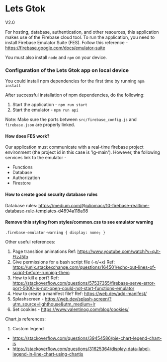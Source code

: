 # Lets Gtok
V2.0

For hosting, database, authentication, and other resources, this application makes use of the Firebase cloud tool. To run the application, you need to install Firebase Emulator Suite (FES). Follow this reference - https://firebase.google.com/docs/emulator-suite

You must also install `node` and `npm` on your device.

### Configuration of the Lets Gtok app on local device
You could install npm dependencies for the first time by running `npm install`

After successful installation of npm dependencies, do the following:
1. Start the application - `npm run start`
2. Start the emulator - `npm run api`

Note: Make sure the ports between `src/firebase_config.js` and `firebase.json` are properly linked.


#### How does FES work?
Our application must communicate with a real-time firebase project environment (the project id in this case is 'lg-main'). However, the following services link to the emulator -
- Functions
- Database
- Authorization
- Firestore

#### How to create good security database rules
Database rules: https://medium.com/@juliomacr/10-firebase-realtime-database-rule-templates-d4894a118a98

#### Remove this styling from styles/common.css to see emulator warning
`.firebase-emulator-warning {
    display: none;
}`

Other useful references:
1. Page transition animations
Ref: https://www.youtube.com/watch?v=qJt-FtzJ5fo
2. Give permissions for a bash script file (-x/+x)
Ref: https://unix.stackexchange.com/questions/164501/echo-out-lines-of-script-before-running-them
3. How to kill a port?
Ref: https://stackoverflow.com/questions/57537355/firebase-serve-error-port-5000-is-not-open-could-not-start-functions-emulator
4. How to create a manifest file?
Ref: https://web.dev/add-manifest/
5. Splashscreen - https://web.dev/splash-screen/?utm_source=lighthouse&utm_medium=lr
6. Set cookies - https://www.valentinog.com/blog/cookies/

Chart.js references:
1. Custom legend
- https://stackoverflow.com/questions/39454586/pie-chart-legend-chart-js
- https://stackoverflow.com/questions/31625364/display-data-label-legend-in-line-chart-using-chartjs
